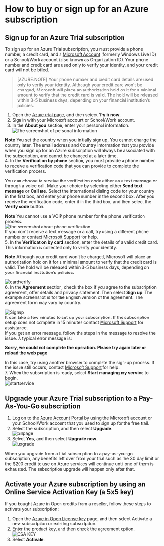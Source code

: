 <properties
	pageTitle="How to buy or sign up for an Azure subscription | Windows Azure"
	description="Describes How to buy or sign up for an Azure subscription"
	services="billing"
	documentationCenter=""
	authors="genlin"
	manager="jarrettr"
	editor="meerak"
	tags="billing"
	/>

<tags
	ms.service="billing"
	ms.date="10/20/2015"
	wacn.date=""/>

# How to buy or sign up for an Azure subscription

## Sign up for an Azure Trial subscription
To sign up for an Azure Trial subscription, you must provide a phone number, a credit card, and a [Microsoft Account](https://www.microsoft.com/account/faq.aspx) (formerly Windows Live ID) or a School/Work account (also known as Organization ID). Your phone number and credit card are used only to verify your identity, and your credit card will not be billed.

>[AZURE.NOTE] Your phone number and credit card details are used only to verify your identity. Although your credit card won’t be charged, Microsoft will place an authorization hold on it for a minimal amount to verify that the credit card is valid. The hold will be released within 3-5 business days, depending on your financial institution’s policies.

1. Open the [Azure trial page](/pricing/1rmb-trial/), and then select **Try it now**.
2. Sign in with your Microsoft account or School/Work account.
3. In the **About you** section, enter your personal information.  
![The screenshot of personal information](./media/billing-buy-sign-up-azure-subscription/AboutYou.png)

 **Note** You set the country when you initially sign up, You cannot change the country later. The email address and Country information that you provide when you sign up for an Azure subscription will always be associated with the subscription, and cannot be changed at a later time.</br>
4. In the **Verification by phone** section, you must provide a phone number to receive a verification code that you can provide to complete the verification process.

 You can choose to receive the verification code either as a text message or through a voice call. Make your choice by selecting either **Send text message** or **Call me**. Select the international dialing code for your country in the first box, and enter your phone number in the second box. After you receive the verification code, enter it in the third box, and then select the **Verify code** button.

 **Note** You cannot use a VOIP phone number for the phone verification process.</br>
 ![the screenshot about phone verification](./media/billing-buy-sign-up-azure-subscription/PhoneVerify.png)</br>If you don't receive a text message or a call, try using a different phone number or contact [Microsoft Support](https://manage.windowsazure.cn/#blade/Microsoft_Azure_Support/HelpAndSupportBlade) for help. </br>
5. In the **Verification by card** section, enter the details of a valid credit card. This information is collected only to verify your identity.

 **Note** Although your credit card won’t be charged, Microsoft will place an authorization hold on it for a minimal amount to verify that the credit card is valid. The hold will be released within 3-5 business days, depending on your financial institution’s policies.

 ![cardverify](./media/billing-buy-sign-up-azure-subscription/VardVerify.png)</br>
6. In the **Agreement** section, check the box if you agree to the subscription agreement, offer details and privacy statement. Then select **Sign up**.
The example screenshot is for the English version of the agreement. The agreement form may vary by country.

 ![Signup](./media/billing-buy-sign-up-azure-subscription/Signup.png)</br>
 It can take a few minutes to set up your subscription. If the subscription setup does not complete in 15 minutes contact [Microsoft Support](https://manage.windowsazure.cn/#blade/Microsoft_Azure_Support/HelpAndSupportBlade) for assistance. </br>
 If you get an error message, follow the steps in the message to resolve the issue. A typical error message is:

 **Sorry, we could not complete the operation. Please try again later or reload the web page** </br>

 In this case, try using another browser to complete the sign-up process. If the issue still occurs, contact [Microsoft Support](https://manage.windowsazure.cn/#blade/Microsoft_Azure_Support/HelpAndSupportBlade) for help.</br>
7. When the subscription is ready, select **Start managing my service** to begin.</br>
 ![startservice](./media/billing-buy-sign-up-azure-subscription/startservice.png)

## Upgrade your Azure Trial subscription to a Pay-As-You-Go subscription

1. Log on to the [Azure Account Portal](https://account.windowsazure.cn/subscriptions) by using the Microsoft account or your School/Work account that you used to sign up for the free trail.
2. Select the subscription, and then select **Upgrade**.</br>![billpage](./media/billing-buy-sign-up-azure-subscription/billpage.png)
3. Select **Yes**, and then select **Upgrade now**. </br>![upgrade](./media/billing-buy-sign-up-azure-subscription/Upgrade.png)

When you upgrade from a trial subscription to a pay-as-you-go subscription, any benefits left over from your trial such as the 30 day limit or the $200 credit to use on Azure services will continue until one of them is exhausted. The subscription upgrade will happen only after that.

## Activate your Azure subscription by using an Online Service Activation Key (a 5x5 key)

If you bought Azure in Open credits from a reseller, follow these steps to activate your subscription:

1. Open the [Azure in Open License key](http://azure.microsoft.com/offers/ms-azr-0111p/) page, and then select Activate a new subscription or existing subscription.
2. Enter the product key, and then check the agreement option.</br>![OSA KEY](./media/billing-buy-sign-up-azure-subscription/OSAkey.png)
3. Select **Activate**.
